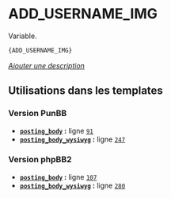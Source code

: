 # ADD_USERNAME_IMG


Variable.

```html
{ADD_USERNAME_IMG}
```

[*Ajouter une description*](https://fa-tvars.appspot.com/var/ADD_USERNAME_IMG)

## Utilisations dans les templates

### Version PunBB
* __[`posting_body`](../tpl/var/punbb/posting_body.md#readme) :__ ligne [`91`](../tpl/src/punbb/posting_body.tpl#L91)
* __[`posting_body_wysiwyg`](../tpl/var/punbb/posting_body_wysiwyg.md#readme) :__ ligne [`247`](../tpl/src/punbb/posting_body_wysiwyg.tpl#L247)

### Version phpBB2
* __[`posting_body`](../tpl/var/subsilver/posting_body.md#readme) :__ ligne [`107`](../tpl/src/subsilver/posting_body.tpl#L107)
* __[`posting_body_wysiwyg`](../tpl/var/subsilver/posting_body_wysiwyg.md#readme) :__ ligne [`280`](../tpl/src/subsilver/posting_body_wysiwyg.tpl#L280)